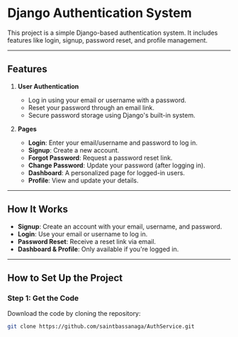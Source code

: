 # **Django Authentication System**

This project is a simple Django-based authentication system. It includes features like login, signup, password reset, and profile management.

---

## **Features**

1. **User Authentication**
   - Log in using your email or username with a password.
   - Reset your password through an email link.
   - Secure password storage using Django's built-in system.

2. **Pages**
   - **Login**: Enter your email/username and password to log in.
   - **Signup**: Create a new account.
   - **Forgot Password**: Request a password reset link.
   - **Change Password**: Update your password (after logging in).
   - **Dashboard**: A personalized page for logged-in users.
   - **Profile**: View and update your details.

---

## **How It Works**

- **Signup**: Create an account with your email, username, and password.
- **Login**: Use your email or username to log in.
- **Password Reset**: Receive a reset link via email.
- **Dashboard & Profile**: Only available if you're logged in.

---

## **How to Set Up the Project**

### **Step 1: Get the Code**
Download the code by cloning the repository:
```bash
git clone https://github.com/saintbassanaga/AuthService.git
